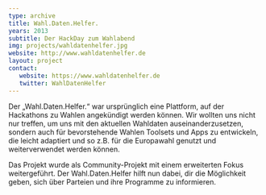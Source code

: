 ```yaml
---
type: archive
title: Wahl.Daten.Helfer.
years: 2013
subtitle: Der HackDay zum Wahlabend
img: projects/wahldatenhelfer.jpg
website: http://www.wahldatenhelfer.de
layout: project
contact:
   website: https://www.wahldatenhelfer.de
   twitter: WahlDatenHelfer
---
```

Der „Wahl.Daten.Helfer.“ war ursprünglich eine Plattform, auf der Hackathons zu Wahlen angekündigt werden können. Wir wollten uns nicht nur treffen, um uns mit den aktuellen Wahldaten auseinanderzusetzen, sondern auch für bevorstehende Wahlen Toolsets und Apps zu entwickeln, die leicht adaptiert und so z.B. für die Europawahl genutzt und weiterverwendet werden können.

Das Projekt wurde als Community-Projekt mit einem erweiterten Fokus weitergeführt. Der Wahl.Daten.Helfer hilft nun dabei, dir die Möglichkeit geben, sich über Parteien und ihre Programme zu informieren. 
